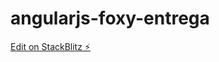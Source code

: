 # angularjs-foxy-entrega

[Edit on StackBlitz ⚡️](https://stackblitz.com/edit/angularjs-foxy-entrega)